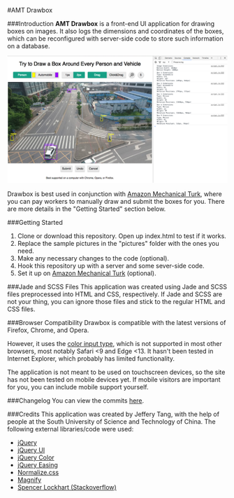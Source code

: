 #AMT Drawbox

###Introduction
**AMT Drawbox** is a front-end UI application for drawing boxes on images. It also logs the dimensions and coordinates of the boxes, which can be reconfigured with server-side code to store such information on a database.

![What it looks like when you use it!](introduction.png)

Drawbox is best used in conjunction with [Amazon Mechanical Turk][1], where you can pay workers to manually draw and submit the boxes for you. There are more details in the "Getting Started" section below.

###Getting Started
1. Clone or download this repository. Open up index.html to test if it works.
2. Replace the sample pictures in the "pictures" folder with the ones you need.
3. Make any necessary changes to the code (optional).
4. Hook this repository up with a server and some sever-side code.
5. Set it up on [Amazon Mechanical Turk][1] (optional).

###Jade and SCSS Files
This application was created using Jade and SCSS files preprocessed into HTML and CSS, respectively. If Jade and SCSS are not your thing, you can ignore those files and stick to the regular HTML and CSS files.

###Browser Compatibility
Drawbox is compatible with the latest versions of Firefox, Chrome, and Opera.

However, it uses the [color input type][2], which is not supported in most other browsers, most notably Safari <9 and Edge <13. It hasn't been tested in Internet Explorer, which probably has limited functionality.

The application is not meant to be used on touchscreen devices, so the site has not been tested on mobile devices yet. If mobile visitors are important for you, you can include mobile support yourself.

###Changelog
You can view the commits [here][3].

###Credits
This application was created by Jeffery Tang, with the help of people at the South University of Science and Technology of China. The following external libraries/code were used:
- [jQuery][4]
- [jQuery UI][5]
- [jQuery Color][6]
- [jQuery Easing][7]
- [Normalize.css][8]
- [Magnify][9]
- [Spencer Lockhart (Stackoverflow)][10]

[1]: https://www.mturk.com/mturk/welcome
[2]: http://caniuse.com/#search=color
[3]: https://github.com/projeffboy/amt-drawbox/commits/master
[4]: http://jquery.com/download/
[5]: http://jqueryui.com/download/
[6]: https://github.com/jquery/jquery-color/
[7]: http://gsgd.co.uk/sandbox/jquery/easing/
[8]: https://necolas.github.io/normalize.css/
[9]: https://github.com/thdoan/magnify
[10]: http://stackoverflow.com/questions/17408010/drawing-a-rectangle-using-click-mouse-move-and-click

